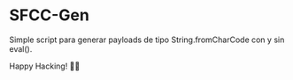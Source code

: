 # SFCC-Gen
Simple script para generar payloads de tipo String.fromCharCode con y sin eval().

Happy Hacking! 🏴‍☠️
